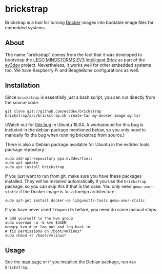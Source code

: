 brickstrap
==========

Brickstrap is a tool for turning [Docker] images into bootable image files for
embedded systems.


About
-----

The name "brickstrap" comes from the fact that it was developed to bootstrap
the [LEGO MINDSTORMS EV3 Intelligent Brick][mindstorms] as part of the [ev3dev]
project. Nevertheless, it works well for other embedded systems too. We have
Raspberry Pi and BeagleBone configurations as well.


Installation
------------

Since `brickstrap` is essentially just a bash script, you can run directly from
the source code.

    git clone git://github.com/ev3dev/brickstrap
    brickstrap/src/brickstrap.sh create-tar my-docker-image my.tar
    
(Watch out for [this bug](https://bugs.launchpad.net/ubuntu/+source/libguestfs/+bug/1777058)
in Ubuntu 18.04. A workaround for this bug is included in the debian package mentioned below,
so you only need to manually fix the bug when running brickstrap from source.)

There is also a Debian package available for Ubuntu in the ev3dev tools package
repository.

    sudo add-apt-repository ppa:ev3dev/tools
    sudo apt update
    sudo apt install brickstrap

If you just want to run from git, make sure you have these packages installed.
They will be installed automatically if you use the `brickstrap` package, so you
can skip this if that is the case. You only need `qemu-user-static` if the
Docker image is for a foreign architecture.

    sudo apt-get install docker-ce libguestfs-tools qemu-user-static

If you have never used `libguestfs` before, you need do some manual steps:

    # add yourself to the kvm group
    sudo usermod -a -G kvm $USER
    newgrp kvm # or log out and log back in
    # fix permissions on /boot/vmlinuz*
    sudo chmod +r /boot/vmlinuz*


Usage
-----

See the [man page] or if you installed the Debian package, run `man brickstrap`.

[Docker]: https://www.docker.com
[ev3dev]: http://www.ev3dev.org
[libguestfs]: http://libguestfs.org
[mindstorms]: http://mindstorms.lego.com
[man page]: https://github.com/ev3dev/brickstrap/blob/master/docs/brickstrap.md
